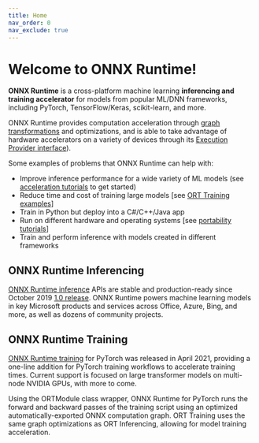 ```yaml
---
title: Home
nav_order: 0
nav_exclude: true
---
```


# Welcome to ONNX Runtime!

**ONNX Runtime** is a cross-platform machine learning **inferencing and training accelerator** for models from popular ML/DNN frameworks, including PyTorch, TensorFlow/Keras, scikit-learn, and more.

ONNX Runtime provides computation acceleration through [graph transformations](./resources/graph-optimizations.html) and optimizations, and is able to take advantage of hardware accelerators on a variety of devices through its [Execution Provider interface](./reference/execution-providers)).

Some examples of problems that ONNX Runtime can help with:

* Improve inference performance for a wide variety of ML models (see [acceleration tutorials](./tutorials/acceleration) to get started)
* Reduce time and cost of training large models [see [ORT Training examples](https://github.com/microsoft/onnxruntime-training-examples)]
* Train in Python but deploy into a C#/C++/Java app
* Run on different hardware and operating systems [see [portability tutorials](./tutorials/portability)]
* Train and perform inference with models created in different frameworks

## ONNX Runtime Inferencing
[ONNX Runtime inference](get-started/inference.md) APIs are stable and production-ready since October 2019 [1.0 release](https://github.com/microsoft/onnxruntime/releases/tag/v1.0.0). ONNX Runtime powers machine learning models in key Microsoft products and services across Office, Azure, Bing, and more, as well as dozens of community projects. 

## ONNX Runtime Training
[ONNX Runtime training](get-started/training.md) for PyTorch was released in April 2021, providing a one-line addition for PyTorch training workflows to accelerate training times. Current support is focused on large transformer models on multi-node NVIDIA GPUs, with more to come.

Using the ORTModule class wrapper, ONNX Runtime for PyTorch runs the forward and backward passes of the training script using an optimized automatically-exported ONNX computation graph. ORT Training uses the same graph optimizations as ORT Inferencing, allowing for model training acceleration. 